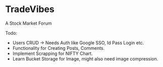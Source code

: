 # TradeVibes

A Stock Market Forum

Todo:

- Users CRUD -> Needs Auth like Google SSO, Id Pass Login etc.
- Functionality for Creating Posts, Comments.
- Implement Scrapping for NIFTY Chart.
- Learn Bucket Storage for Image, might also need image compression.
